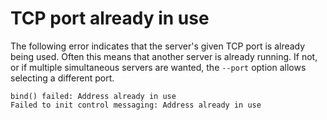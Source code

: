 # TCP port already in use

The following error indicates that the server's given TCP port is already being
used. Often this means that another server is already running. If not, or if multiple
simultaneous servers are wanted, the `--port` option allows selecting a
different port.

```screen
bind() failed: Address already in use
Failed to init control messaging: Address already in use
```
